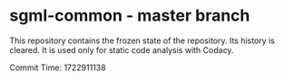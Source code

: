 # sgml-common - master branch

This repository contains the frozen state of the repository.
Its history is cleared. It is used only for static code
analysis with Codacy.

Commit Time: 1722911138